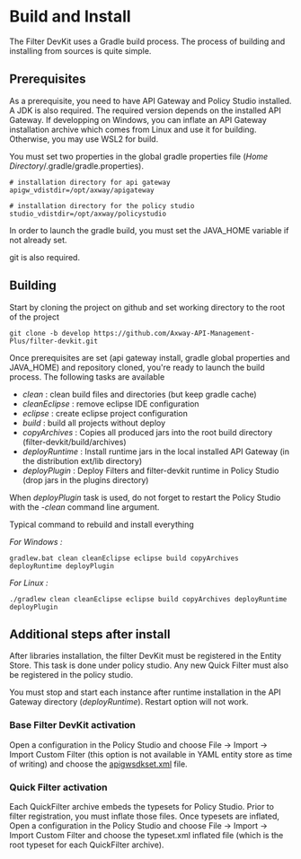 # Build and Install

The Filter DevKit uses a Gradle build process. The process of building and installing from sources is quite simple.

## Prerequisites

As a prerequisite, you need to have API Gateway and Policy Studio installed. A JDK is also required. The required version depends on the installed API Gateway. If developping on Windows, you can inflate an API Gateway installation archive which comes from Linux and use it for building. Otherwise, you may use WSL2 for build.

You must set two properties in the global gradle properties file (*Home Directory*/.gradle/gradle.properties).

```properties
# installation directory for api gateway
apigw_vdistdir=/opt/axway/apigateway

# installation directory for the policy studio
studio_vdistdir=/opt/axway/policystudio
```

In order to launch the gradle build, you must set the JAVA_HOME variable if not already set.

git is also required.

## Building

Start by cloning the project on github and set working directory to the root of the project

```
git clone -b develop https://github.com/Axway-API-Management-Plus/filter-devkit.git
```

Once prerequisites are set (api gateway install, gradle global properties and JAVA_HOME) and repository cloned, you're ready to launch the build process. The following tasks are available

 - *clean* : clean build files and directories (but keep gradle cache)
 - *cleanEclipse* : remove eclipse IDE configuration
 - *eclipse* : create eclipse project configuration
 - *build* : build all projects without deploy
 - *copyArchives* : Copies all produced jars into the root build directory (filter-devkit/build/archives)
 - *deployRuntime* : Install runtime jars in the local installed API Gateway (in the distribution ext/lib directory)
 - *deployPlugin* : Deploy Filters and filter-devkit runtime in Policy Studio (drop jars in the plugins directory)

When *deployPlugin* task is used, do not forget to restart the Policy Studio with the *-clean* command line argument.

Typical command to rebuild and install everything

*For Windows :*

```
gradlew.bat clean cleanEclipse eclipse build copyArchives deployRuntime deployPlugin
```

*For Linux :*

```
./gradlew clean cleanEclipse eclipse build copyArchives deployRuntime deployPlugin
```

## Additional steps after install

After libraries installation, the filter DevKit must be registered in the Entity Store. This task is done under policy studio.
Any new Quick Filter must also be registered in the policy studio.

You must stop and start each instance after runtime installation in the API Gateway directory (*deployRuntime*). Restart option will not work.

### Base Filter DevKit activation

Open a configuration in the Policy Studio and choose File -> Import -> Import Custom Filter (this option is not available in YAML entity store as time of writing) and choose the [apigwsdkset.xml](../filter-devkit-runtime/src/main/typesets/apigwsdkset.xml) file.

### Quick Filter activation

Each QuickFilter archive embeds the typesets for Policy Studio. Prior to filter registration, you must inflate those files. Once typesets are inflated, Open a configuration in the Policy Studio and choose File -> Import -> Import Custom Filter and choose the typeset.xml inflated file (which is the root typeset for each QuickFilter archive).

